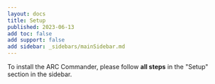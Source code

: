 ```yaml
---
layout: docs
title: Setup
published: 2023-06-13
add toc: false
add support: false
add sidebar: _sidebars/mainSidebar.md
---
```


To install the ARC Commander, please follow **all steps** in the "Setup" section in the sidebar. 